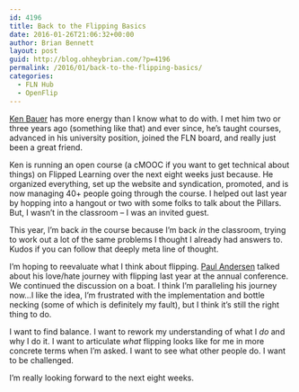 ```yaml
---
id: 4196
title: Back to the Flipping Basics
date: 2016-01-26T21:06:32+00:00
author: Brian Bennett
layout: post
guid: http://blog.ohheybrian.com/?p=4196
permalink: /2016/01/back-to-the-flipping-basics/
categories:
  - FLN Hub
  - OpenFlip
---
```

[Ken Bauer](http://www.twitter.com/ken_bauer) has more energy than I know what to do with. I met him two or three years ago (something like that) and ever since, he&#8217;s taught courses, advanced in his university position, joined the FLN board, and really just been a great friend.

Ken is running an open course (a cMOOC if you want to get technical about things) on Flipped Learning over the next eight weeks just because. He organized everything, set up the website and syndication, promoted, and is now managing 40+ people going through the course. I helped out last year by hopping into a hangout or two with some folks to talk about the Pillars. But, I wasn&#8217;t in the classroom &#8211; I was an invited guest.

This year, I&#8217;m back _in_ the course because I&#8217;m back _in_ the classroom, trying to work out a lot of the same problems I thought I already had answers to. Kudos if you can follow that deeply meta line of thought.

I&#8217;m hoping to reevaluate what I think about flipping. [Paul Andersen](http://www.twitter.com/paulandersen) talked about his love/hate journey with flipping last year at the annual conference. We continued the discussion on a boat. I think I&#8217;m paralleling his journey now&#8230;I like the idea, I&#8217;m frustrated with the implementation and bottle necking (some of which is definitely my fault), but I think it&#8217;s still the right thing to do.

I want to find balance. I want to rework my understanding of what I _do_ and why I do it. I want to articulate _what_ flipping looks like for me in more concrete terms when I&#8217;m asked. I want to see what other people do. I want to be challenged.

I&#8217;m really looking forward to the next eight weeks.
